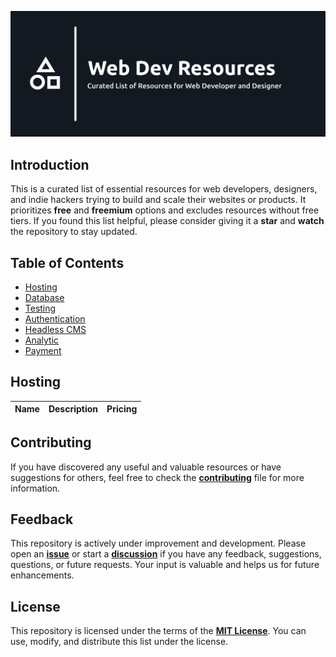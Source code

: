 ![Web Dev Resources](./banner.png)

## Introduction

This is a curated list of essential resources for web developers, designers, and indie hackers
trying to build and scale their websites or products. It prioritizes **free** and **freemium**
options and excludes resources without free tiers. If you found this list helpful, please consider
giving it a **star** and **watch** the repository to stay updated.

## Table of Contents

-  [Hosting](#-hosting)
-  [Database](#-database)
-  [Testing](#-testing)
-  [Authentication](#-authentication)
-  [Headless CMS](#-headless-cms)
-  [Analytic](#-analytic)
-  [Payment](#-payment)

## Hosting

| Name | Description | Pricing |
| ---- | ----------- | ------- |

## Contributing

If you have discovered any useful and valuable resources or have suggestions for others,
feel free to check the [**contributing**](./contributing.md) file for more information.

## Feedback

This repository is actively under improvement and development.
Please open an [**issue**](https://github.com/syahrizaldev/webdev-resources/issues)
or start a [**discussion**](https://github.com/syahrizaldev/webdev-resources/discussions)
if you have any feedback, suggestions, questions, or future requests.
Your input is valuable and helps us for future enhancements.

## License

This repository is licensed under the terms of the [**MIT License**](./license).
You can use, modify, and distribute this list under the license.
